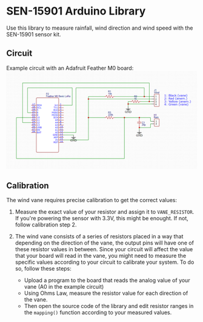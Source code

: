 # SEN-15901 Arduino Library

Use this library to measure rainfall, wind direction and wind speed with the SEN-15901 sensor kit.

## Circuit
Example circuit with an Adafruit Feather M0 board:
![alt text](documents/image.png)

## Calibration
The wind vane requires precise calibration to get the correct values:
1) Measure the exact value of your resistor and assign it to `VANE_RESISTOR`. If you're powering the sensor with 3.3V, this might be enought. If not, follow calibration step 2.

2) The wind vane consists of a series of resistors placed in a way that depending on the direction of the vane, the output pins will have one of these resistor values in between. Since your circuit will affect the value that your board will read in the vane, you might need to measure the specific values according to your circuit to calibrate your system. To do so, follow these steps:
    - Upload a program to the board that reads the analog value of your vane (A0 in the example circuit)
    - Using Ohms Law, measure the resistor value for each direction of the vane. 
    - Then open the source code of the library and edit resistor ranges in the `mapping()` function according to your measured values.